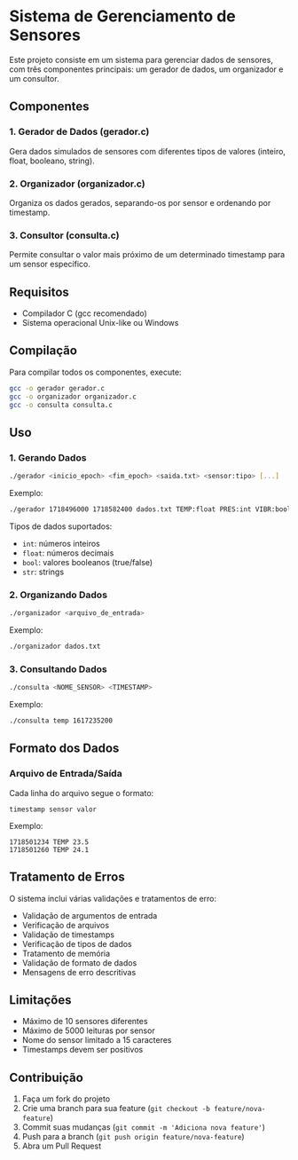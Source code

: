# Sistema de Gerenciamento de Sensores

Este projeto consiste em um sistema para gerenciar dados de sensores, com três componentes principais: um gerador de dados, um organizador e um consultor.

## Componentes

### 1. Gerador de Dados (gerador.c)
Gera dados simulados de sensores com diferentes tipos de valores (inteiro, float, booleano, string).

### 2. Organizador (organizador.c)
Organiza os dados gerados, separando-os por sensor e ordenando por timestamp.

### 3. Consultor (consulta.c)
Permite consultar o valor mais próximo de um determinado timestamp para um sensor específico.

## Requisitos

- Compilador C (gcc recomendado)
- Sistema operacional Unix-like ou Windows


## Compilação

Para compilar todos os componentes, execute:

```bash
gcc -o gerador gerador.c
gcc -o organizador organizador.c
gcc -o consulta consulta.c
```

## Uso

### 1. Gerando Dados

```bash
./gerador <inicio_epoch> <fim_epoch> <saida.txt> <sensor:tipo> [...]
```

Exemplo:
```bash
./gerador 1718496000 1718582400 dados.txt TEMP:float PRES:int VIBR:bool
```

Tipos de dados suportados:
- `int`: números inteiros
- `float`: números decimais
- `bool`: valores booleanos (true/false)
- `str`: strings

### 2. Organizando Dados

```bash
./organizador <arquivo_de_entrada>
```

Exemplo:
```bash
./organizador dados.txt
```

### 3. Consultando Dados

```bash
./consulta <NOME_SENSOR> <TIMESTAMP>
```

Exemplo:
```bash
./consulta temp 1617235200
```

## Formato dos Dados

### Arquivo de Entrada/Saída
Cada linha do arquivo segue o formato:
```
timestamp sensor valor
```

Exemplo:
```
1718501234 TEMP 23.5
1718501260 TEMP 24.1
```

## Tratamento de Erros

O sistema inclui várias validações e tratamentos de erro:

- Validação de argumentos de entrada
- Verificação de arquivos
- Validação de timestamps
- Verificação de tipos de dados
- Tratamento de memória
- Validação de formato de dados
- Mensagens de erro descritivas

## Limitações

- Máximo de 10 sensores diferentes
- Máximo de 5000 leituras por sensor
- Nome do sensor limitado a 15 caracteres
- Timestamps devem ser positivos

## Contribuição

1. Faça um fork do projeto
2. Crie uma branch para sua feature (`git checkout -b feature/nova-feature`)
3. Commit suas mudanças (`git commit -m 'Adiciona nova feature'`)
4. Push para a branch (`git push origin feature/nova-feature`)
5. Abra um Pull Request

